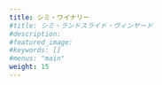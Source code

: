 ```yaml
---
title: シミ・ワイナリー
#title: シミ・ランドスライド・ヴィンヤード
#description: 
#featured_image: 
#keywords: []
#menus: "main"
weight: 15
---
```


